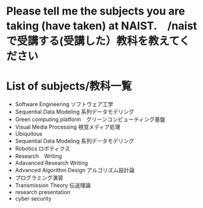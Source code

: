 # Please tell me the subjects you are taking (have taken) at NAIST.　/naistで受講する(受講した）教科を教えてください


# List of subjects/教科一覧
- Software Engineering ソフトウェア工学
- Sequential Data Modeling 系列データモデリング
- Green computing platform　グリーンコンピューティング基盤
- Visual Media Processing 視覚メディア処理
- Ubiquitous
- Sequential Data Modeling 系列データモデリング
- Robotics ロボティクス
- Research　Writing
- Adavanced Research Writing
- Advanced Algorithm Design アルゴリズム設計論
- プログラミング演習
- Transmission Theory 伝送理論
- research presentation
- cyber security